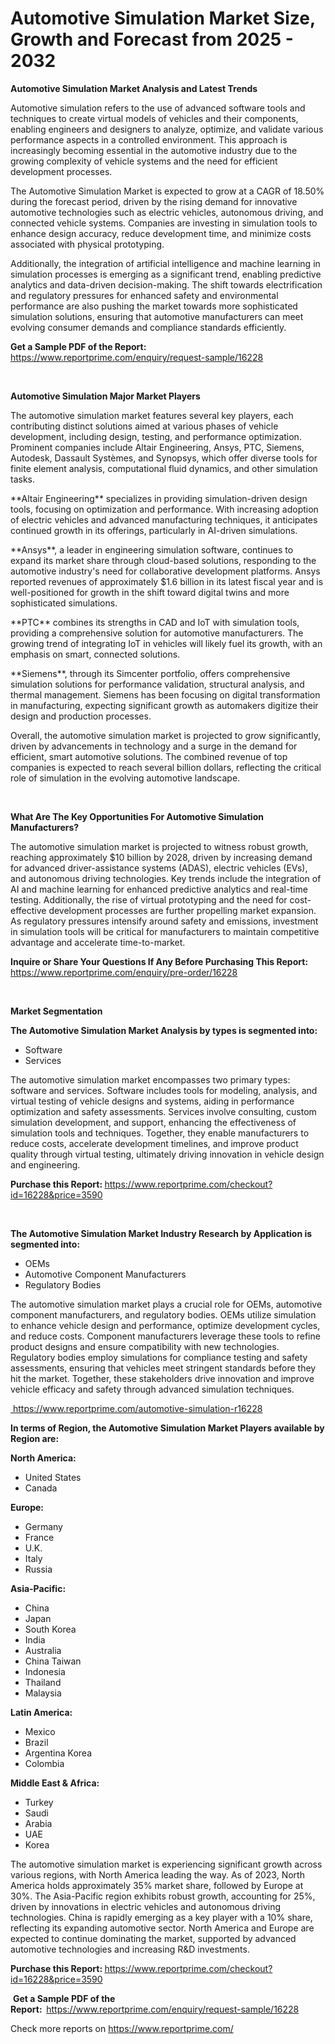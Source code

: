 <p><h1>Automotive Simulation Market Size, Growth and Forecast from 2025 - 2032</h1></p><p><strong>Automotive Simulation Market Analysis and Latest Trends</strong></p>
<p><p>Automotive simulation refers to the use of advanced software tools and techniques to create virtual models of vehicles and their components, enabling engineers and designers to analyze, optimize, and validate various performance aspects in a controlled environment. This approach is increasingly becoming essential in the automotive industry due to the growing complexity of vehicle systems and the need for efficient development processes.</p><p>The Automotive Simulation Market is expected to grow at a CAGR of 18.50% during the forecast period, driven by the rising demand for innovative automotive technologies such as electric vehicles, autonomous driving, and connected vehicle systems. Companies are investing in simulation tools to enhance design accuracy, reduce development time, and minimize costs associated with physical prototyping. </p><p>Additionally, the integration of artificial intelligence and machine learning in simulation processes is emerging as a significant trend, enabling predictive analytics and data-driven decision-making. The shift towards electrification and regulatory pressures for enhanced safety and environmental performance are also pushing the market towards more sophisticated simulation solutions, ensuring that automotive manufacturers can meet evolving consumer demands and compliance standards efficiently.</p></p>
<p><strong>Get a Sample PDF of the Report:&nbsp;</strong> <a href="https://www.reportprime.com/enquiry/request-sample/16228?utm_campaign=3358&utm_medium=2&utm_source=Github&utm_content=ia&utm_term=20032025&utm_id=automotive-simulation">https://www.reportprime.com/enquiry/request-sample/16228</a></p>
<p>&nbsp;</p>
<p><strong>Automotive Simulation Major Market Players</strong></p>
<p><p>The automotive simulation market features several key players, each contributing distinct solutions aimed at various phases of vehicle development, including design, testing, and performance optimization. Prominent companies include Altair Engineering, Ansys, PTC, Siemens, Autodesk, Dassault Systèmes, and Synopsys, which offer diverse tools for finite element analysis, computational fluid dynamics, and other simulation tasks.</p><p>**Altair Engineering** specializes in providing simulation-driven design tools, focusing on optimization and performance. With increasing adoption of electric vehicles and advanced manufacturing techniques, it anticipates continued growth in its offerings, particularly in AI-driven simulations.</p><p>**Ansys**, a leader in engineering simulation software, continues to expand its market share through cloud-based solutions, responding to the automotive industry's need for collaborative development platforms. Ansys reported revenues of approximately $1.6 billion in its latest fiscal year and is well-positioned for growth in the shift toward digital twins and more sophisticated simulations.</p><p>**PTC** combines its strengths in CAD and IoT with simulation tools, providing a comprehensive solution for automotive manufacturers. The growing trend of integrating IoT in vehicles will likely fuel its growth, with an emphasis on smart, connected solutions.</p><p>**Siemens**, through its Simcenter portfolio, offers comprehensive simulation solutions for performance validation, structural analysis, and thermal management. Siemens has been focusing on digital transformation in manufacturing, expecting significant growth as automakers digitize their design and production processes.</p><p>Overall, the automotive simulation market is projected to grow significantly, driven by advancements in technology and a surge in the demand for efficient, smart automotive solutions. The combined revenue of top companies is expected to reach several billion dollars, reflecting the critical role of simulation in the evolving automotive landscape.</p></p>
<p>&nbsp;</p>
<p><strong>What Are The Key Opportunities For Automotive Simulation Manufacturers?</strong></p>
<p><p>The automotive simulation market is projected to witness robust growth, reaching approximately $10 billion by 2028, driven by increasing demand for advanced driver-assistance systems (ADAS), electric vehicles (EVs), and autonomous driving technologies. Key trends include the integration of AI and machine learning for enhanced predictive analytics and real-time testing. Additionally, the rise of virtual prototyping and the need for cost-effective development processes are further propelling market expansion. As regulatory pressures intensify around safety and emissions, investment in simulation tools will be critical for manufacturers to maintain competitive advantage and accelerate time-to-market.</p></p>
<p><strong>Inquire or Share Your Questions If Any Before Purchasing This Report:</strong> <a href="https://www.reportprime.com/enquiry/pre-order/16228?utm_campaign=3358&utm_medium=2&utm_source=Github&utm_content=ia&utm_term=20032025&utm_id=automotive-simulation">https://www.reportprime.com/enquiry/pre-order/16228</a></p>
<p>&nbsp;</p>
<p><strong>Market Segmentation</strong></p>
<p><strong>The Automotive Simulation Market Analysis by types is segmented into:</strong></p>
<p><ul><li>Software</li><li>Services</li></ul></p>
<p><p>The automotive simulation market encompasses two primary types: software and services. Software includes tools for modeling, analysis, and virtual testing of vehicle designs and systems, aiding in performance optimization and safety assessments. Services involve consulting, custom simulation development, and support, enhancing the effectiveness of simulation tools and techniques. Together, they enable manufacturers to reduce costs, accelerate development timelines, and improve product quality through virtual testing, ultimately driving innovation in vehicle design and engineering.</p></p>
<p><strong>Purchase this Report:&nbsp;</strong><a href="https://www.reportprime.com/checkout?id=16228&price=3590&utm_campaign=3358&utm_medium=2&utm_source=Github&utm_content=ia&utm_term=20032025&utm_id=automotive-simulation">https://www.reportprime.com/checkout?id=16228&price=3590</a></p>
<p>&nbsp;</p>
<p><strong>The Automotive Simulation Market Industry Research by Application is segmented into:</strong></p>
<p><ul><li>OEMs</li><li>Automotive Component Manufacturers</li><li>Regulatory Bodies</li></ul></p>
<p><p>The automotive simulation market plays a crucial role for OEMs, automotive component manufacturers, and regulatory bodies. OEMs utilize simulation to enhance vehicle design and performance, optimize development cycles, and reduce costs. Component manufacturers leverage these tools to refine product designs and ensure compatibility with new technologies. Regulatory bodies employ simulations for compliance testing and safety assessments, ensuring that vehicles meet stringent standards before they hit the market. Together, these stakeholders drive innovation and improve vehicle efficacy and safety through advanced simulation techniques.</p></p>
<p><a href="https://www.reportprime.com/automotive-simulation-r16228?utm_campaign=3358&utm_medium=2&utm_source=Github&utm_content=ia&utm_term=20032025&utm_id=automotive-simulation">&nbsp;https://www.reportprime.com/automotive-simulation-r16228</a></p>
<p><strong>In terms of Region, the Automotive Simulation Market Players available by Region are:</strong></p>
<p>
    <p> <strong> North America: </strong>
        <ul>
            <li>United States</li>
            <li>Canada</li>
        </ul>
        </p> 
    <p> <strong> Europe: </strong>
        <ul>
            <li>Germany</li>
            <li>France</li>
            <li>U.K.</li>
            <li>Italy</li>
            <li>Russia</li>
        </ul>
        </p> 
    <p> <strong> Asia-Pacific: </strong>
        <ul>
            <li>China</li>
            <li>Japan</li>
            <li>South Korea</li>
            <li>India</li>
            <li>Australia</li>
            <li>China Taiwan</li>
            <li>Indonesia</li>
            <li>Thailand</li>
            <li>Malaysia</li>
        </ul>
        </p> 
    <p> <strong> Latin America: </strong>
        <ul>
            <li>Mexico</li>
            <li>Brazil</li>
            <li>Argentina Korea</li>
            <li>Colombia</li>
        </ul>
        </p> 
    <p> <strong> Middle East & Africa: </strong>
        <ul>
            <li>Turkey</li>
            <li>Saudi</li>
            <li>Arabia</li>
            <li>UAE</li>
            <li>Korea</li>
        </ul>
    </p>
    </p>
<p><p>The automotive simulation market is experiencing significant growth across various regions, with North America leading the way. As of 2023, North America holds approximately 35% market share, followed by Europe at 30%. The Asia-Pacific region exhibits robust growth, accounting for 25%, driven by innovations in electric vehicles and autonomous driving technologies. China is rapidly emerging as a key player with a 10% share, reflecting its expanding automotive sector. North America and Europe are expected to continue dominating the market, supported by advanced automotive technologies and increasing R&D investments.</p></p>
<p><strong>Purchase this Report: </strong><a href="https://www.reportprime.com/checkout?id=16228&price=3590&utm_campaign=3358&utm_medium=2&utm_source=Github&utm_content=ia&utm_term=20032025&utm_id=automotive-simulation">https://www.reportprime.com/checkout?id=16228&price=3590</a></p>
<p>&nbsp;<strong>Get a Sample PDF of the Report:&nbsp;&nbsp;</strong><a href="https://www.reportprime.com/enquiry/request-sample/16228?utm_campaign=3358&utm_medium=2&utm_source=Github&utm_content=ia&utm_term=20032025&utm_id=automotive-simulation">https://www.reportprime.com/enquiry/request-sample/16228</a></p>
<p><strong></strong></p>
<p>Check more reports on <a href="https://www.reportprime.com/?utm_campaign=3358&utm_medium=2&utm_source=Github&utm_content=ia&utm_term=20032025&utm_id=automotive-simulation">https://www.reportprime.com/</a></p>